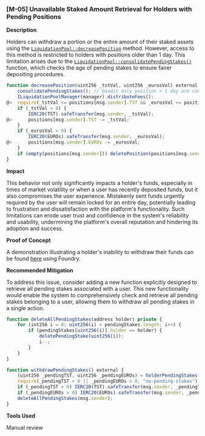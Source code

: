 ### [M-05] Unavailable Staked Amount Retrieval for Holders with Pending Positions

**Description**

Holders can withdraw a portion or the entire amount of their staked assets using the [`LiquidationPool::decreasePosition`](https://github.com/Cyfrin/2023-12-the-standard/blob/c12272f2eec533019f2d255ab690f6892027f112/contracts/LiquidationPool.sol#L149) method. However, access to this method is restricted to holders with positions older than 1 day. This limitation arises due to the [`LiquidationPool::consolidatePendingStakes()`](https://github.com/Cyfrin/2023-12-the-standard/blob/c12272f2eec533019f2d255ab690f6892027f112/contracts/LiquidationPool.sol#L119) function, which checks the age of pending stakes to ensure fairer depositing procedures.

```javascript
function decreasePosition(uint256 _tstVal, uint256 _eurosVal) external {
    consolidatePendingStakes(); // @audit only position > 1 day are consolidated
    ILiquidationPoolManager(manager).distributeFees();
@>  require(_tstVal <= positions[msg.sender].TST && _eurosVal <= positions[msg.sender].EUROs, "invalid-decr-amount"); // @audit will fail for newly created position
    if (_tstVal > 0) {
        IERC20(TST).safeTransfer(msg.sender, _tstVal);
@>      positions[msg.sender].TST -= _tstVal;
    }
    if (_eurosVal > 0) {
        IERC20(EUROs).safeTransfer(msg.sender, _eurosVal);
@>      positions[msg.sender].EUROs -= _eurosVal;
    }
    if (empty(positions[msg.sender])) deletePosition(positions[msg.sender]);
}
```

**Impact**

This behavior not only significantly impacts a holder's funds, especially in times of market volatility or when a user has recently deposited funds, but it also compromises the user experience. Mistakenly sent funds urgently required by the user will remain locked for an entire day, potentially leading to frustration and dissatisfaction with the platform's functionality. Such limitations can erode user trust and confidence in the system's reliability and usability, undermining the platform's overall reputation and hindering its adoption and success.

**Proof of Concept**

A demonstration illustrating a holder's inability to withdraw their funds can be found [here](https://gist.github.com/DanailYordanov/4745d725c06bd414686575df20c6861f) using Foundry.

**Recommended Mitigation**

To address this issue, consider adding a new function explicitly designed to retrieve all pending stakes associated with a user. This new functionality would enable the system to comprehensively check and retrieve all pending stakes belonging to a user, allowing them to withdraw all pending stakes in a single action.

```javascript
function deleteAllPendingStakes(address holder) private {
    for (int256 i = 0; uint256(i) < pendingStakes.length; i++) {
        if (pendingStakes[uint256(i)].holder == holder) {
            deletePendingStake(uint256(i));
            i--;
        }
    }
}

function withdrawPendingStakes() external {
    (uint256 _pendingTST, uint256 _pendingEUROs) = holderPendingStakes(msg.sender);
    require(_pendingTST > 0 || _pendingEUROs > 0, "no-pending-stakes");
    if (_pendingTST > 0) IERC20(TST).safeTransfer(msg.sender, _pendingTST);
    if (_pendingEUROs > 0) IERC20(EUROs).safeTransfer(msg.sender, _pendingEUROs);
    deleteAllPendingStakes(msg.sender);
}
```

**Tools Used**

Manual review
